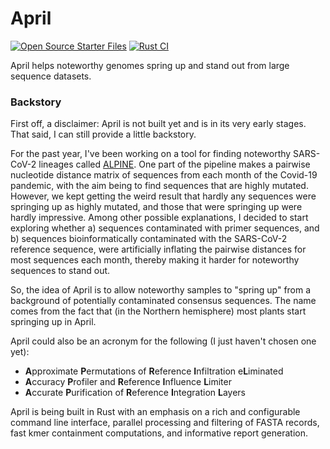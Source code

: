 # April
[![Open Source Starter Files](https://github.com/nrminor/April/actions/workflows/open-source-starter.yml/badge.svg)](https://github.com/nrminor/April/actions/workflows/open-source-starter.yml) [![Rust CI](https://github.com/nrminor/April/actions/workflows/rust-ci.yml/badge.svg)](https://github.com/nrminor/April/actions/workflows/rust-ci.yml)

April helps noteworthy genomes spring up and stand out from large sequence datasets.

### Backstory
First off, a disclaimer: April is not built yet and is in its very early stages. That said, I can still provide a little backstory.

For the past year, I've been working on a tool for finding noteworthy SARS-CoV-2 lineages called [ALPINE](https://github.com/nrminor/ALPINE). One part of the pipeline makes a pairwise nucleotide distance matrix of sequences from each month of the Covid-19 pandemic, with the aim being to find sequences that are highly mutated. However, we kept getting the weird result that hardly any sequences were springing up as highly mutated, and those that were springing up were hardly impressive. Among other possible explanations, I decided to start exploring whether a) sequences contaminated with primer sequences, and b) sequences bioinformatically contaminated with the SARS-CoV-2 reference sequence, were artificially inflating the pairwise distances for most sequences each month, thereby making it harder for noteworthy sequences to stand out.

So, the idea of April is to allow noteworthy samples to "spring up" from a background of potentially contaminated consensus sequences. The name comes from the fact that (in the Northern hemisphere) most plants start springing up in April.

April could also be an acronym for the following (I just haven't chosen one yet):
- **A**pproximate **P**ermutations of **R**eference **I**nfiltration e**L**iminated
- **A**ccuracy **P**rofiler and **R**eference **I**nfluence **L**imiter
- **A**ccurate **P**urification of **R**eference **I**ntegration **L**ayers

April is being built in Rust with an emphasis on a rich and configurable command line interface, parallel processing and filtering of FASTA records, fast kmer containment computations, and informative report generation.
